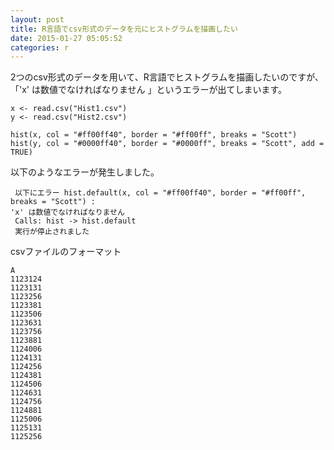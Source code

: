 ```yaml
---
layout: post
title: R言語でcsv形式のデータを元にヒストグラムを描画したい
date: 2015-01-27 05:05:52
categories: r
---
```

<!-- {% raw %} -->
<p>2つのcsv形式のデータを用いて、R言語でヒストグラムを描画したいのですが、「'x' は数値でなければなりません 」というエラーが出てしまいます。</p>

<pre><code>x &lt;- read.csv("Hist1.csv")
y &lt;- read.csv("Hist2.csv")

hist(x, col = "#ff00ff40", border = "#ff00ff", breaks = "Scott")
hist(y, col = "#0000ff40", border = "#0000ff", breaks = "Scott", add = TRUE)
</code></pre>

<p>以下のようなエラーが発生しました。</p>

<pre><code> 以下にエラー hist.default(x, col = "#ff00ff40", border = "#ff00ff", breaks = "Scott") : 
'x' は数値でなければなりません 
 Calls: hist -&gt; hist.default
 実行が停止されました 
</code></pre>

<p>csvファイルのフォーマット</p>

<pre><code>A
1123124
1123131
1123256
1123381
1123506
1123631
1123756
1123881
1124006
1124131
1124256
1124381
1124506
1124631
1124756
1124881
1125006
1125131
1125256
</code></pre>
<!-- {% endraw %} -->
